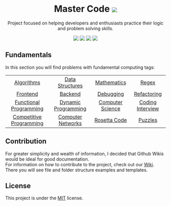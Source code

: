 <div>
  <h1 align="center">Master Code <img align="center" src="./.github/cat.svg"/></h1>
  <p align="center">
    Project focused on helping developers and enthusiasts practice their logic and problem solving skills.
  </p>
</div>

<p align="center">
  <img src="https://img.shields.io/github/stars/wesleydamasceno/master-code?style=for-the-badge">
  <img src="https://img.shields.io/github/contributors/wesleydamasceno/master-code?logoColor=green&style=for-the-badge">
  <img src="https://img.shields.io/github/issues/wesleydamasceno/master-code?style=for-the-badge">
  <img src="https://img.shields.io/github/license/wesleydamasceno/master-code?style=for-the-badge">
</p>


## Fundamentals

In this section you will find problems with fundamental computing tags:

<table align="center">
  <tbody>
    <tr>
      <td align="center"><a href="./contents/algorithms/home.md">Algorithms</a></td>
      <td align="center"><a href="./contents/data-structures/home.md">Data Structures</a></td>
      <td align="center"><a href="./contents/mathematics/home.md">Mathematics</a></td>
      <td align="center"><a href="./contents/regex/home.md">Regex</a></td>
    </tr>
    <tr>
      <td align="center"><a href="./contents/frontend/home.md">Frontend</a></td>
      <td align="center"><a href="./contents/backend/home.md">Backend</a></td>
      <td align="center"><a href="./contents/debugging/home.md">Debugging</a></td>
      <td align="center"><a href="./contents/refactoring/home.md">Refactoring</a></td>
    </tr>
    <tr>
      <td align="center"><a href="./contents/functional-programming/home.md">Functional Programming</a></td>
      <td align="center"><a href="./contents/dynamic-programming/home.md">Dynamic Programming</a></td>
      <td align="center"><a href="./contents/computer-science/home.md">Computer Science</a></td>
      <td align="center"><a href="./contents/coding-interview/home.md">Coding Interview</a></td>
    </tr>
    <tr>
      <td align="center"><a href="./contents/competitive-programming/home.md">Competitive Programming</a></td>
      <td align="center"><a href="./contents/computer-networks/home.md">Computer Networks</a></td>
      <td align="center"><a href="./contents/rosetta-code/home.md">Rosetta Code</a></td>
      <td align="center"><a href="./contents/puzzles/home.md">Puzzles</a></td>
    </tr>
  </tbody>
</table>

## Contribution

For greater simplicity and wealth of information, I decided that Github Wikis would be ideal for good documentation. <br>
For information on how to contribute to the project, check out our [Wiki](https://github.com/wesleydamasceno/master-code/wiki).
There you will see file and folder structure examples and templates.


## License

This project is under the [MIT](./LICENSE) license.